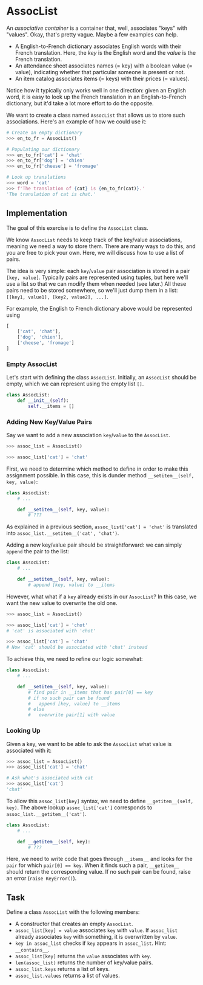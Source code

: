 # AssocList

An _associative container_ is a container that, well, associates "keys" with "values".
Okay, that's pretty vague.
Maybe a few examples can help.

* A English-to-French dictionary associates English words with their French translation.
  Here, the _key_ is the English word and the _value_ is the French translation.
* An attendance sheet associates names (= key) with a boolean value (= value), indicating whether that particular someone is present or not.
* An item catalog associates items (= keys) with their prices (= values).

Notice how it typically only works well in one direction: given an English word, it is easy to look up the French translation in an English-to-French dictionary, but it'd take a lot more effort to do the opposite.

We want to create a class named `AssocList` that allows us to store such associations.
Here's an example of how we could use it:

```python
# Create an empty dictionary
>>> en_to_fr = AssocList()

# Populating our dictionary
>>> en_to_fr['cat'] = 'chat'
>>> en_to_fr['dog'] = 'chien'
>>> en_to_fr['cheese'] = 'fromage'

# Look up translations
>>> word = 'cat'
>>> f'The translation of {cat} is {en_to_fr(cat)}.'
'The translation of cat is chat.'
```

## Implementation

The goal of this exercise is to define the `AssocList` class.

We know `AssocList` needs to keep track of the key/value associations, meaning we need a way to store them.
There are many ways to do this, and you are free to pick your own.
Here, we will discuss how to use a list of pairs.

The idea is very simple: each `key`/`value` pair association is stored in a pair `[key, value]`.
Typically pairs are represented using tuples, but here we'll use a list so that we can modify them when needed (see later.)
All these pairs need to be stored somewhere, so we'll just dump them in a list: `[[key1, value1], [key2, value2], ...]`.

For example, the English to French dictionary above would be represented using

```python
[
    ['cat', 'chat'],
    ['dog', 'chien'],
    ['cheese', 'fromage']
]
```

### Empty AssocList

Let's start with defining the class `AssocList`.
Initially, an `AssocList` should be empty, which we can represent using the empty list `[]`.

```python
class AssocList:
    def __init__(self):
        self.__items = []
```

### Adding New Key/Value Pairs

Say we want to add a new association `key`/`value` to the `AssocList`.

```python
>>> assoc_list = AssocList()

>>> assoc_list['cat'] = 'chat'
```

First, we need to determine which method to define in order to make this assignment possible.
In this case, this is dunder method `__setitem__(self, key, value)`:

```python
class AssocList:
    # ...

    def __setitem__(self, key, value):
        # ???
```

As explained in a previous section, `assoc_list['cat'] = 'chat'` is translated into `assoc_list.__setitem__('cat', 'chat')`.

Adding a new key/value pair should be straightforward: we can simply `append` the pair to the list:

```python
class AssocList:
    # ...

    def __setitem__(self, key, value):
        # append [key, value] to __items
```

However, what what if a `key` already exists in our `AssocList`?
In this case, we want the new value to overwrite the old one.

```python
>>> assoc_list = AssocList()

>>> assoc_list['cat'] = 'chot'
# 'cat' is associated with 'chot'

>>> assoc_list['cat'] = 'chat'
# Now 'cat' should be associated with 'chat' instead
```

To achieve this, we need to refine our logic somewhat:

```python
class AssocList:
    # ...

    def __setitem__(self, key, value):
        # find pair in __items that has pair[0] == key
        # if no such pair can be found
        #   append [key, value] to __items
        # else
        #   overwrite pair[1] with value
```

### Looking Up

Given a key, we want to be able to ask the `AssocList` what value is associated with it:

```python
>>> assoc_list = AssocList()
>>> assoc_list['cat'] = 'chat'

# Ask what's associated with cat
>>> assoc_list['cat']
'chat'
```

To allow this `assoc_list[key]` syntax, we need to define `__getitem__(self, key)`.
The above lookup `assoc_list['cat']` corresponds to `assoc_list.__getitem__('cat')`.

```python
class AssocList:
    # ...

    def __getitem__(self, key):
        # ???
```

Here, we need to write code that goes through `__items__` and looks for the `pair` for which `pair[0] == key`.
When it finds such a pair, `__getitem__` should return the corresponding value.
If no such pair can be found, raise an error (`raise KeyError()`).

## Task

Define a class `AssocList` with the following members:

* A constructor that creates an empty `AssocList`.
* `assoc_list[key] = value` associates `key` with `value`.
  If `assoc_list` already associates `key` with something, it is overwritten by `value`.
* `key in assoc_list` checks if `key` appears in `assoc_list`. Hint: `__contains__`.
* `assoc_list[key]` returns the `value` associates with `key`.
* `len(assoc_list)` returns the number of key/value pairs.
* `assoc_list.keys` returns a list of keys.
* `assoc_list.values` returns a list of values.
